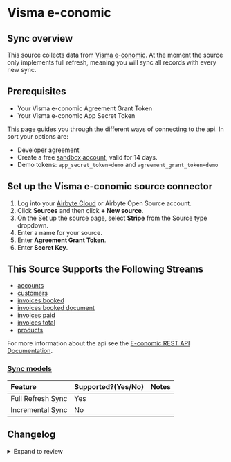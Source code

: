 # Visma e-conomic

## Sync overview

This source collects data from [Visma e-conomic](https://developer.visma.com/api/e-conomic/).
At the moment the source only implements full refresh, meaning you will sync all records with every new sync.

## Prerequisites

- Your Visma e-conomic Agreement Grant Token
- Your Visma e-conomic App Secret Token

[This page](https://www.e-conomic.com/developer/connect) guides you through the different ways of connecting to the api.
In sort your options are:

- Developer agreement
- Create a free [sandbox account](https://www.e-conomic.dk/regnskabsprogram/demo-alle), valid for 14 days.
- Demo tokens: `app_secret_token=demo` and `agreement_grant_token=demo`

## Set up the Visma e-conomic source connector

1. Log into your [Airbyte Cloud](https://cloud.airbyte.com/workspaces) or Airbyte Open Source account.
2. Click **Sources** and then click **+ New source**.
3. On the Set up the source page, select **Stripe** from the Source type dropdown.
4. Enter a name for your source.
5. Enter **Agreement Grant Token**.
6. Enter **Secret Key**.

## This Source Supports the Following Streams

- [accounts](https://restdocs.e-conomic.com/#get-accounts)
- [customers](https://restdocs.e-conomic.com/#get-customers)
- [invoices booked](https://restdocs.e-conomic.com/#get-invoices-booked)
- [invoices booked document](https://restdocs.e-conomic.com/#get-invoices-booked-bookedinvoicenumber)
- [invoices paid](https://restdocs.e-conomic.com/#get-invoices-paid)
- [invoices total](https://restdocs.e-conomic.com/#get-invoices-totals)
- [products](https://restdocs.e-conomic.com/#get-products)

For more information about the api see the [E-conomic REST API Documentation](https://restdocs.e-conomic.com/#tl-dr).

### [Sync models](https://docs.airbyte.com/cloud/core-concepts/#connection-sync-modes)

| Feature           | Supported?\(Yes/No\) | Notes |
| :---------------- | :------------------- | :---- |
| Full Refresh Sync | Yes                  |       |
| Incremental Sync  | No                   |       |

## Changelog

<details>
  <summary>Expand to review</summary>

| Version | Date       | Pull Request                                             | Subject                                                                         |
| :------ | :--------- | :------------------------------------------------------- | :------------------------------------------------------------------------------ |
| 0.2.11 | 2024-07-10 | [41456](https://github.com/airbytehq/airbyte/pull/41456) | Update dependencies |
| 0.2.10 | 2024-07-09 | [41292](https://github.com/airbytehq/airbyte/pull/41292) | Update dependencies |
| 0.2.9 | 2024-07-06 | [40905](https://github.com/airbytehq/airbyte/pull/40905) | Update dependencies |
| 0.2.8 | 2024-06-25 | [40492](https://github.com/airbytehq/airbyte/pull/40492) | Update dependencies |
| 0.2.7 | 2024-06-22 | [40194](https://github.com/airbytehq/airbyte/pull/40194) | Update dependencies |
| 0.2.6 | 2024-06-04 | [38982](https://github.com/airbytehq/airbyte/pull/38982) | [autopull] Upgrade base image to v1.2.1 |
| 0.2.5 | 2024-05-28 | [38691](https://github.com/airbytehq/airbyte/pull/38691) | Make compatibility with builder |
| 0.2.4 | 2024-04-19 | [37283](https://github.com/airbytehq/airbyte/pull/37283) | Updating to 0.80.0 CDK |
| 0.2.3 | 2024-04-18 | [37283](https://github.com/airbytehq/airbyte/pull/37283) | Manage dependencies with Poetry. |
| 0.2.2 | 2024-04-15 | [37283](https://github.com/airbytehq/airbyte/pull/37283) | Base image migration: remove Dockerfile and use the python-connector-base image |
| 0.2.1 | 2024-04-12 | [37283](https://github.com/airbytehq/airbyte/pull/37283) | schema descriptions |
| 0.2.0 | 2023-10-20 | [30991](https://github.com/airbytehq/airbyte/pull/30991) | Migrate to Low-code Framework |
| 0.1.0 | 2022-11-08 | [18595](https://github.com/airbytehq/airbyte/pull/18595) | Adding Visma e-conomic as a source |

</details>
